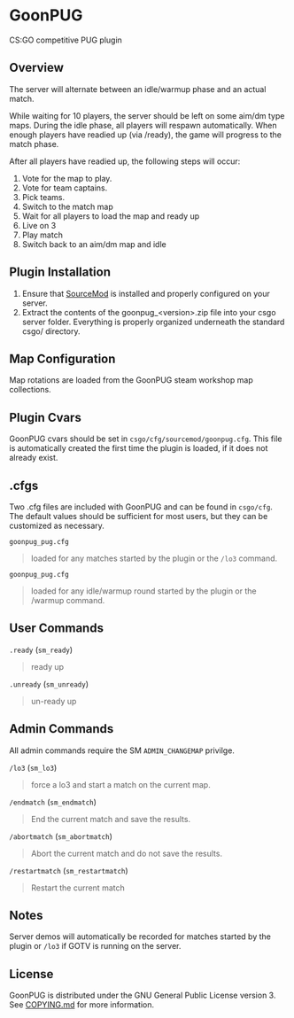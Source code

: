 GoonPUG
=======

CS:GO competitive PUG plugin


Overview
--------
The server will alternate between an idle/warmup phase and an actual match.

While waiting for 10 players, the server should be left on some aim/dm type
maps. During the idle phase, all players will respawn automatically. When
enough players have readied up (via /ready), the game will progress to the
match phase.

After all players have readied up, the following steps will occur:

1. Vote for the map to play.
2. Vote for team captains.
3. Pick teams.
4. Switch to the match map
5. Wait for all players to load the map and ready up
6. Live on 3
7. Play match
8. Switch back to an aim/dm map and idle


Plugin Installation
-------------------

1. Ensure that [SourceMod](http://www.sourcemod.net) is installed and properly configured on your server.
2. Extract the contents of the goonpug\_\<version\>.zip file into your csgo
   server folder. Everything is properly organized underneath the standard
   csgo/ directory.


Map Configuration
-----------------

Map rotations are loaded from the GoonPUG steam workshop map collections.


Plugin Cvars
------------

GoonPUG cvars should be set in `csgo/cfg/sourcemod/goonpug.cfg`. This file is
automatically created the first time the plugin is loaded, if it does not
already exist.


.cfgs
-----

Two .cfg files are included with GoonPUG and can be found in `csgo/cfg`.
The default values should be sufficient for most users, but they can be
customized as necessary.

`goonpug_pug.cfg`
> loaded for any matches started by the plugin or the
> `/lo3` command.

`goonpug_pug.cfg`
> loaded for any idle/warmup round started by the plugin or the /warmup
> command.


User Commands
-------------

`.ready` \(`sm_ready`\)
> ready up

`.unready` \(`sm_unready`\)
> un-ready up


Admin Commands
--------------

All admin commands require the SM `ADMIN_CHANGEMAP` privilge.

`/lo3` \(`sm_lo3`\)
> force a lo3 and start a match on the current map.

`/endmatch` \(`sm_endmatch`\)
> End the current match and save the results.

`/abortmatch` \(`sm_abortmatch`\)
> Abort the current match and do not save the results.

`/restartmatch` \(`sm_restartmatch`\)
> Restart the current match


Notes
-----

Server demos will automatically be recorded for matches started by the plugin
or `/lo3` if GOTV is running on the server.


License
-------
GoonPUG is distributed under the GNU General Public License version 3. See
[COPYING.md](https://github.com/pmrowla/goonpug/blob/master/COPYING.md) for
more information.
